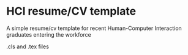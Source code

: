 <h1>HCI resume/CV template</h1>

A simple resume/cv template for recent Human-Computer Interaction graduates entering the workforce

.cls and .tex files
